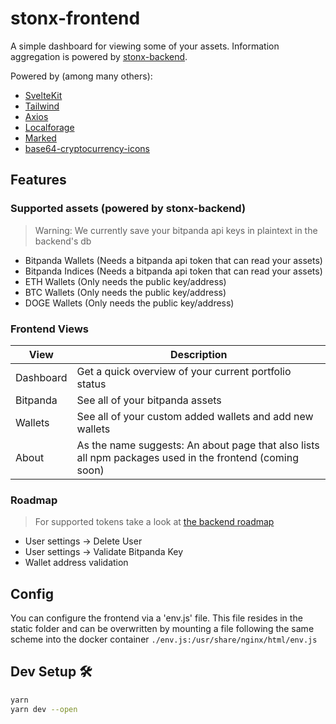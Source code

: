 # stonx-frontend

A simple dashboard for viewing some of your assets.
Information aggregation is powered by [stonx-backend](https://github.com/nicolaiort/stonx-backend).

Powered by (among many others):
* [SvelteKit](https://kit.svelte.dev/)
* [Tailwind](https://tailwindcss.com/)
* [Axios](https://axios-http.com/)
* [Localforage](https://localforage.github.io/localForage/)
* [Marked](https://marked.js.org/)
* [base64-cryptocurrency-icons](https://github.com/onramper/small-open-datasets/tree/master/base64-cryptocurrency-icons#readme)

## Features
### Supported assets (powered by stonx-backend)
> Warning: We currently save your bitpanda api keys in plaintext in the backend's db
* Bitpanda Wallets (Needs a bitpanda api token that can read your assets)
* Bitpanda Indices (Needs a bitpanda api token that can read your assets)
* ETH Wallets (Only needs the public key/address)
* BTC Wallets (Only needs the public key/address)
* DOGE Wallets (Only needs the public key/address)

### Frontend Views
| View | Description |
| - | - |
| Dashboard | Get a quick overview of your current portfolio status |
| Bitpanda | See all of your bitpanda assets |
| Wallets | See all of your custom added wallets and add new wallets |
| About | As the name suggests: An about page that also lists all npm packages used in the frontend (coming soon) |

### Roadmap
> For supported tokens take a look at [the backend roadmap](https://github.com/nicolaiort/stonx-backend#readme)

* User settings -> Delete User
* User settings -> Validate Bitpanda Key
* Wallet address validation

## Config
You can configure the frontend via a 'env.js' file.
This file resides in the static folder and can be overwritten by mounting a file following the same scheme into the docker container `./env.js:/usr/share/nginx/html/env.js`

## Dev Setup 🛠
```bash
yarn
yarn dev --open
```